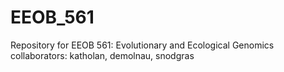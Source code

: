 # EEOB_561
Repository for EEOB 561:  Evolutionary and Ecological Genomics
collaborators: katholan, demolnau, snodgras

